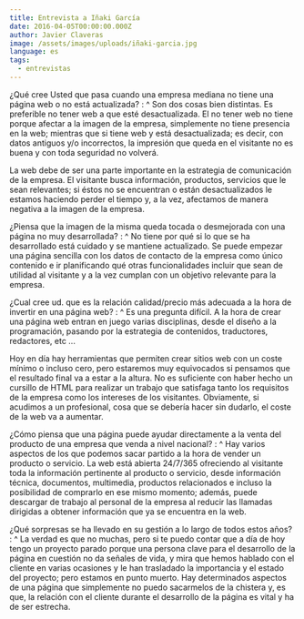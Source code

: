 ```yaml
---
title: Entrevista a Iñaki García
date: 2016-04-05T00:00:00.000Z
author: Javier Claveras
image: /assets/images/uploads/iñaki-garcia.jpg
language: es
tags:
  - entrevistas
---
```


¿Qué cree Usted que pasa cuando una empresa mediana no tiene una página web o no está actualizada?
: ^
  Son dos cosas bien distintas. Es preferible no tener web a que esté desactualizada. El no tener web no tiene porque afectar a la imagen de la empresa, simplemente no tiene presencia en la web; mientras que si tiene web y está desactualizada; es decir, con datos antiguos y/o incorrectos, la impresión que queda en el visitante no es buena y con toda seguridad no volverá.

  La web debe de ser una parte importante en la estrategia de comunicación de la empresa. El visitante busca información, productos, servicios que le sean relevantes; si éstos no se encuentran o están desactualizados le estamos haciendo perder el tiempo y, a la vez, afectamos de manera negativa a la imagen de la empresa.

¿Piensa que la imagen de la misma queda tocada o desmejorada con una página no muy desarrollada?
: ^
  No tiene por qué si lo que se ha desarrollado está cuidado y se mantiene actualizado. Se puede empezar una página sencilla con los datos de contacto de la empresa como único contenido e ir planificando qué otras funcionalidades incluir que sean de utilidad al visitante y a la vez cumplan con un objetivo relevante para la empresa.

¿Cual cree ud. que es la relación calidad/precio más adecuada a la hora de invertir en una página web?
: ^
  Es una pregunta difícil. A la hora de crear una página web entran en juego varias disciplinas, desde el diseño a la programación, pasando por la estrategia de contenidos, traductores, redactores, etc ...

  Hoy en día hay herramientas que permiten crear sitios web con un coste mínimo o incluso cero, pero estaremos muy equivocados si pensamos que el resultado final va a estar a la altura. No es suficiente con haber hecho un cursillo de HTML para realizar un trabajo que satisfaga tanto los requisitos de la empresa como los intereses de los visitantes. Obviamente, si acudimos a un profesional, cosa que se debería hacer sin dudarlo, el coste de la web va a aumentar.

¿Cómo piensa que una página puede ayudar directamente a la venta del producto de una empresa que venda a nivel nacional?
: ^
  Hay varios aspectos de los que podemos sacar partido a la hora de vender un producto o servicio. La web está abierta 24/7/365 ofreciendo al visitante toda la información pertinente al producto o servicio, desde información técnica, documentos, multimedia, productos relacionados e incluso la posibilidad de comprarlo en ese mismo momento; además, puede descargar de trabajo al personal de la empresa al reducir las llamadas dirigidas a obtener información que ya se encuentra en la web.

¿Qué sorpresas se ha llevado en su gestión a lo largo de todos estos años?
: ^
  La verdad es que no muchas, pero si te puedo contar que a día de hoy tengo un proyecto parado porque una persona clave para el desarrollo de la página en cuestión no da señales de vida, y mira que hemos hablado con el cliente en varias ocasiones y le han trasladado la importancia y el estado del proyecto; pero estamos en punto muerto. Hay determinados aspectos de una página que simplemente no puedo sacarmelos de la chistera y, es que, la relación con el cliente durante el desarrollo de la página es vital y ha de ser estrecha.
